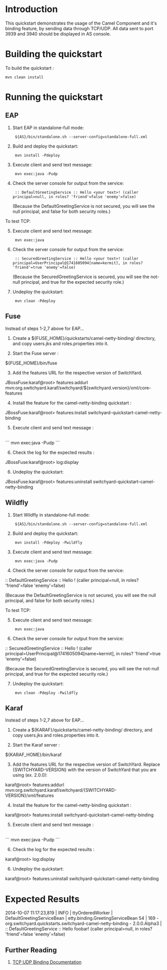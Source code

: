 Introduction
============
This quickstart demonstrates the usage of the Camel Component and it's binding feature, by sending 
data through TCP/UDP. All data sent to port 3939 and 3940 should be displayed in AS console.


Building the quickstart
======================

To build the quickstart :

```
mvn clean install
```


Running the quickstart
======================


EAP
----------

1. Start EAP in standalone-full mode:

        ${AS}/bin/standalone.sh --server-config=standalone-full.xml

2. Build and deploy the quickstart:

        mvn install -Pdeploy

3. Execute client and send text message:

        mvn exec:java -Pudp

4. Check the server console for output from the service:

        :: DefaultGreetingService :: Hello <your text>! (caller principal=null, in roles? 'friend'=false 'enemy'=false)

   (Because the DefaultGreetingService is not secured, you will see the null principal, and false for both security roles.)

To test TCP: 

5. Execute client and send text message:

        mvn exec:java

6. Check the server console for output from the service:

        :: SecuredGreetingService :: Hello <your text>! (caller principal=UserPrincipal@1741605094[name=kermit], in roles? 'friend'=true 'enemy'=false)

   (Because the SecuredGreetingService is secured, you will see the not-null principal, and true for the expected security role.)

7. Undeploy the quickstart:

        mvn clean -Pdeploy


Fuse
-----
Instead of steps 1-2,7 above for EAP...

1. Create a ${FUSE_HOME}/quickstarts/camel-netty-binding/ directory, and copy users.jks and roles.properties into it.

2. Start the Fuse server :

${FUSE_HOME}/bin/fuse

3. Add the features URL for the respective version of SwitchYard.   

JBossFuse:karaf@root> features:addurl mvn:org.switchyard.karaf/switchyard/${switchyard.version}/xml/core-features

4. Install the feature for the camel-netty-binding quickstart :

JBossFuse:karaf@root> features:install switchyard-quickstart-camel-netty-binding

5. Execute client and send text message :
<br/>
```
mvn exec:java -Pudp
```
<br/>

6. Check the log for the expected results :

JBossFuse:karaf@root> log:display

6. Undeploy the quickstart:

JBossFuse:karaf@root> features:uninstall switchyard-quickstart-camel-netty-binding


Wildfly
----------

1. Start Wildfly in standalone-full mode:

        ${AS}/bin/standalone.sh --server-config=standalone-full.xml

2. Build and deploy the quickstart:

        mvn install -Pdeploy -Pwildfly

3. Execute client and send text message:

        mvn exec:java -Pudp

4. Check the server console for output from the service:

:: DefaultGreetingService :: Hello <your text>! (caller principal=null, in roles? 'friend'=false 'enemy'=false)

(Because the DefaultGreetingService is not secured, you will see the null principal, and false for both security roles.)

To test TCP: 

5. Execute client and send text message:

        mvn exec:java

6. Check the server console for output from the service:

:: SecuredGreetingService :: Hello <your text>! (caller principal=UserPrincipal@1741605094[name=kermit], in roles? 'friend'=true 'enemy'=false)

(Because the SecuredGreetingService is secured, you will see the not-null principal, and true for the expected security role.)

7. Undeploy the quickstart:

        mvn clean -Pdeploy -Pwildfly


Karaf
-----
Instead of steps 1-2,7 above for EAP...

1. Create a ${KARAF}/quickstarts/camel-netty-binding/ directory, and copy users.jks and roles.properties into it.

2. Start the Karaf server :

${KARAF_HOME}/bin/karaf

3. Add the features URL for the respective version of SwitchYard.   Replace {SWITCHYARD-VERSION}
with the version of SwitchYard that you are using (ex. 2.0.0): 

karaf@root> features:addurl mvn:org.switchyard.karaf/switchyard/{SWITCHYARD-VERSION}/xml/features

4. Install the feature for the camel-netty-binding quickstart :

karaf@root> features:install switchyard-quickstart-camel-netty-binding

5. Execute client and send text message :
<br/>
```
mvn exec:java -Pudp
```
<br/>

6. Check the log for the expected results :

karaf@root> log:display

6. Undeploy the quickstart:

karaf@root> features:uninstall switchyard-quickstart-camel-netty-binding


Expected Results
=================
2014-10-07 11:17:23,819 | INFO  | ttyOrderedWorker | DefaultGreetingServiceBean       | etty.binding.GreetingServiceBean   54 | 169 - org.switchyard.quickstarts.switchyard-camel-netty-binding - 2.0.0.Alpha3 | :: DefaultGreetingService :: Hello foobar! (caller principal=null, in roles? 'friend'=false 'enemy'=false)


## Further Reading

1. [TCP UDP Binding Documentation](https://docs.jboss.org/author/display/SWITCHYARD/TCP+UDP)